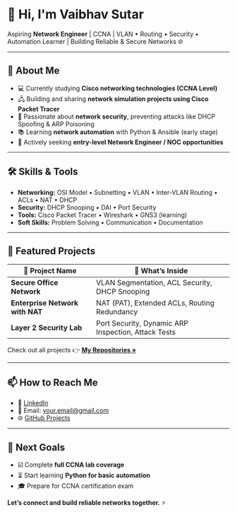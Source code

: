 # 👋 Hi, I'm Vaibhav Sutar 

Aspiring **Network Engineer** | CCNA | VLAN • Routing • Security • Automation Learner | Building Reliable & Secure Networks 🌐

---

## 🚀 About Me
- 💻 Currently studying **Cisco networking technologies (CCNA Level)**
- 🖧 Building and sharing **network simulation projects using Cisco Packet Tracer**
- 🔐 Passionate about **network security**, preventing attacks like DHCP Spoofing & ARP Poisoning
- 📚 Learning **network automation** with Python & Ansible (early stage)
- 🎯 Actively seeking **entry-level Network Engineer / NOC opportunities**

---

## 🛠️ Skills & Tools
- **Networking:** OSI Model • Subnetting • VLAN • Inter-VLAN Routing • ACLs • NAT • DHCP
- **Security:** DHCP Snooping • DAI • Port Security
- **Tools:** Cisco Packet Tracer • Wireshark • GNS3 (learning)
- **Soft Skills:** Problem Solving • Communication • Documentation

---

## 📂 Featured Projects
| 🔗 **Project Name**                      | 📑 **What’s Inside**                                  |
|------------------------------------------|------------------------------------------------------|
| **Secure Office Network**                | VLAN Segmentation, ACL Security, DHCP Snooping       |
| **Enterprise Network with NAT**          | NAT (PAT), Extended ACLs, Routing Redundancy         |
| **Layer 2 Security Lab**                 | Port Security, Dynamic ARP Inspection, Attack Tests  |

Check out all projects 👉 [**My Repositories »**](https://github.com/yourusername?tab=repositories)

---

## 📫 How to Reach Me
- 💼 [LinkedIn](https://linkedin.com/in/yourprofile)
- 📧 Email: your.email@gmail.com
- 🌐 [GitHub Projects](https://github.com/yourusername)

---

## 🧭 Next Goals
- ☑️ Complete **full CCNA lab coverage**
- ⏳ Start learning **Python for basic automation**
- 🎓 Prepare for CCNA certification exam

**Let’s connect and build reliable networks together.** ⚡
